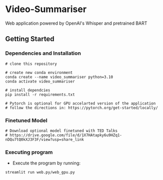 # Video-Summariser
Web application powered by OpenAI's Whisper and pretrained BART

## Getting Started

### Dependencies and Installation

```
# clone this repository

# create new conda environment
conda create --name video_summariser python=3.10
conda activate video_summariser

# install dependcies
pip install -r requirements.txt

# Pytorch is optional for GPU accelarted version of the application
# follow the directions in: https://pytorch.org/get-started/locally/
```

### Finetuned Model
```
# Download optional model finetuned with TED Talks
# https://drive.google.com/file/d/1X7HAtapky6u9HZq1-nDQu7tQ0kXJ3F3F/view?usp=share_link
```

### Executing program

* Execute the program by running:
```
streamlit run web.py/web_gpu.py
```


